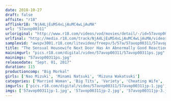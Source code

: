 ```yaml
---
date: 2018-10-27
draft: false
affsite: "r18"
afflinkr18: "NjA4LjEuMS4xLjAuMC4wLjAuMA"
url: "57avop00311"
urloriginal: "http://www.r18.com/videos/vod/movies/detail/-/id=57avop00311"
urlfinal: "http://media.r18.com/track/NjA4LjEuMS4xLjAuMC4wLjAuMA/videos/vod/movies/detail/-/id=57avop00311"
samplevid: "awspv3001.r18.com/litevideo/freepv/5/57a/57avop00311/57avop00311_dmb_w.mp4"
title: "The Sensual Housewife Next Door Has An Abnormally Good Reaction To The Word 'Raw' So I'm Gonna Fuck Her Behind Her Husband's Back! (NTR) Mizuna/Naho/Minami"
mainimgurl: "pics.r18.com/digital/video/57avop00311/57avop00311ps.jpg"
mainimgs: "57avop00311ps.jpg"
releasedate: "Sept. 01, 2017"
duration: 115
productioncomp: "Big Morkal"
girls: ['Nao Mizuki', 'Minami Natsuki', 'Mizuna Wakatsuki']
categories: ['Married Woman', 'Big Tits', 'Variety', 'Cheating Wife', 'Hi-Def', 'AV OPEN 2017 Project Category']
imgurls: ['pics.r18.com/digital/video/57avop00311/57avop00311jp-1.jpg', 'pics.r18.com/digital/video/57avop00311/57avop00311jp-2.jpg', 'pics.r18.com/digital/video/57avop00311/57avop00311jp-3.jpg', 'pics.r18.com/digital/video/57avop00311/57avop00311jp-4.jpg', 'pics.r18.com/digital/video/57avop00311/57avop00311jp-5.jpg', 'pics.r18.com/digital/video/57avop00311/57avop00311jp-6.jpg', 'pics.r18.com/digital/video/57avop00311/57avop00311jp-7.jpg', 'pics.r18.com/digital/video/57avop00311/57avop00311jp-8.jpg', 'pics.r18.com/digital/video/57avop00311/57avop00311jp-9.jpg', 'pics.r18.com/digital/video/57avop00311/57avop00311jp-10.jpg', 'pics.r18.com/digital/video/57avop00311/57avop00311jp-11.jpg', 'pics.r18.com/digital/video/57avop00311/57avop00311jp-12.jpg', 'pics.r18.com/digital/video/57avop00311/57avop00311jp-13.jpg', 'pics.r18.com/digital/video/57avop00311/57avop00311jp-14.jpg', 'pics.r18.com/digital/video/57avop00311/57avop00311jp-15.jpg', 'pics.r18.com/digital/video/57avop00311/57avop00311jp-16.jpg', 'pics.r18.com/digital/video/57avop00311/57avop00311jp-17.jpg', 'pics.r18.com/digital/video/57avop00311/57avop00311jp-18.jpg', 'pics.r18.com/digital/video/57avop00311/57avop00311jp-19.jpg', 'pics.r18.com/digital/video/57avop00311/57avop00311jp-20.jpg']
imgs: ['57avop00311jp-1.jpg', '57avop00311jp-2.jpg', '57avop00311jp-3.jpg', '57avop00311jp-4.jpg', '57avop00311jp-5.jpg', '57avop00311jp-6.jpg', '57avop00311jp-7.jpg', '57avop00311jp-8.jpg', '57avop00311jp-9.jpg', '57avop00311jp-10.jpg', '57avop00311jp-11.jpg', '57avop00311jp-12.jpg', '57avop00311jp-13.jpg', '57avop00311jp-14.jpg', '57avop00311jp-15.jpg', '57avop00311jp-16.jpg', '57avop00311jp-17.jpg', '57avop00311jp-18.jpg', '57avop00311jp-19.jpg', '57avop00311jp-20.jpg']
---
```

